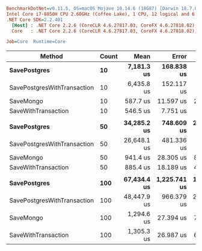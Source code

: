 ``` ini

BenchmarkDotNet=v0.11.5, OS=macOS Mojave 10.14.6 (18G87) [Darwin 18.7.0]
Intel Core i7-8850H CPU 2.60GHz (Coffee Lake), 1 CPU, 12 logical and 6 physical cores
.NET Core SDK=2.2.401
  [Host] : .NET Core 2.2.6 (CoreCLR 4.6.27817.03, CoreFX 4.6.27818.02), 64bit RyuJIT
  Core   : .NET Core 2.2.6 (CoreCLR 4.6.27817.03, CoreFX 4.6.27818.02), 64bit RyuJIT

Job=Core  Runtime=Core  

```
|                      Method | Count |        Mean |        Error |       StdDev |      Median | Ratio | RatioSD |
|---------------------------- |------ |------------:|-------------:|-------------:|------------:|------:|--------:|
|                **SavePostgres** |    **10** |  **7,181.3 us** |   **168.838 us** |   **478.965 us** |  **7,179.3 us** | **12.10** |    **1.20** |
| SavePostgresWithTransaction |    10 |  6,435.8 us |   152.117 us |   134.848 us |  6,413.1 us | 11.34 |    0.72 |
|                   SaveMongo |    10 |    587.7 us |    11.597 us |    25.939 us |    592.2 us |  1.00 |    0.00 |
|         SaveWithTransaction |    10 |    546.5 us |     7.751 us |     6.871 us |    545.7 us |  0.96 |    0.06 |
|                             |       |             |              |              |             |       |         |
|                **SavePostgres** |    **50** | **34,285.2 us** |   **748.609 us** | **2,207.291 us** | **34,310.1 us** | **36.76** |    **3.65** |
| SavePostgresWithTransaction |    50 | 26,648.1 us |   481.336 us |   426.692 us | 26,556.7 us | 29.63 |    1.97 |
|                   SaveMongo |    50 |    941.4 us |    28.305 us |    80.757 us |    932.1 us |  1.00 |    0.00 |
|         SaveWithTransaction |    50 |    885.4 us |    18.189 us |    45.633 us |    879.9 us |  0.94 |    0.10 |
|                             |       |             |              |              |             |       |         |
|                **SavePostgres** |   **100** | **67,434.4 us** | **1,225.741 us** | **1,023.549 us** | **67,195.8 us** | **51.84** |    **2.93** |
| SavePostgresWithTransaction |   100 | 48,447.9 us |   966.379 us | 2,258.879 us | 48,915.4 us | 37.50 |    3.12 |
|                   SaveMongo |   100 |  1,294.6 us |    27.394 us |    77.713 us |  1,266.9 us |  1.00 |    0.00 |
|         SaveWithTransaction |   100 |  1,305.3 us |    26.987 us |    66.705 us |  1,293.1 us |  1.01 |    0.08 |
